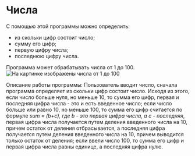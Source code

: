 # Числа
С помощью этой программы можно определить:
- из скольки цифр состоит число;
- сумму его цифр;
- первую цифру числа;
- последнюю цифру числа.

Программа может обрабатывать числа от 1 до 100.
![На картинке изображены числа от 1 до 100](https://i.pinimg.com/736x/4c/8c/5e/4c8c5e00bc3a1ba0d76128c07401379e.jpg)

Описание работы программы:
Пользователь вводит число, сначала программа определяет из скольки цифр состоит число. Исходя из этого, если число больше нуля, но меньше 10, то сумма его цифр, первая и последняя цифра числа - это и есть введенное число; если число больше или равно 10, но меньше 100, то сумма его цифр считается по формуле _sum = (b+c), где b - это первая цифра числа, а c - последняя_, первая цифра числа получается путем деления введенного числа на 10, причем остаток от деления отбрасывается, а последняя цифра получается путем деления введенного числа на 10, причем выводится только остаток от деления; если ввели число 100, то сумма его цифр и первая цифра числа равны единице, а последняя цифра нулю.
